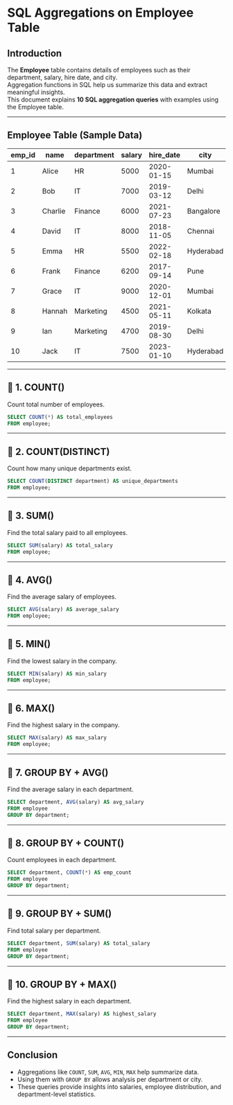 
# SQL Aggregations on Employee Table

## Introduction
The **Employee** table contains details of employees such as their department, salary, hire date, and city.  
Aggregation functions in SQL help us summarize this data and extract meaningful insights.  
This document explains **10 SQL aggregation queries** with examples using the Employee table.

---

##  Employee Table (Sample Data)

| emp_id | name    | department | salary | hire_date  | city      |
|--------|---------|------------|--------|------------|-----------|
| 1      | Alice   | HR         | 5000   | 2020-01-15 | Mumbai    |
| 2      | Bob     | IT         | 7000   | 2019-03-12 | Delhi     |
| 3      | Charlie | Finance    | 6000   | 2021-07-23 | Bangalore |
| 4      | David   | IT         | 8000   | 2018-11-05 | Chennai   |
| 5      | Emma    | HR         | 5500   | 2022-02-18 | Hyderabad |
| 6      | Frank   | Finance    | 6200   | 2017-09-14 | Pune      |
| 7      | Grace   | IT         | 9000   | 2020-12-01 | Mumbai    |
| 8      | Hannah  | Marketing  | 4500   | 2021-05-11 | Kolkata   |
| 9      | Ian     | Marketing  | 4700   | 2019-08-30 | Delhi     |
| 10     | Jack    | IT         | 7500   | 2023-01-10 | Hyderabad |

---

## 🔹 1. COUNT()
Count total number of employees.
```sql
SELECT COUNT(*) AS total_employees
FROM employee;
````

---

## 🔹 2. COUNT(DISTINCT)

Count how many unique departments exist.

```sql
SELECT COUNT(DISTINCT department) AS unique_departments
FROM employee;
```

---

## 🔹 3. SUM()

Find the total salary paid to all employees.

```sql
SELECT SUM(salary) AS total_salary
FROM employee;
```

---

## 🔹 4. AVG()

Find the average salary of employees.

```sql
SELECT AVG(salary) AS average_salary
FROM employee;
```

---

## 🔹 5. MIN()

Find the lowest salary in the company.

```sql
SELECT MIN(salary) AS min_salary
FROM employee;
```

---

## 🔹 6. MAX()

Find the highest salary in the company.

```sql
SELECT MAX(salary) AS max_salary
FROM employee;
```

---

## 🔹 7. GROUP BY + AVG()

Find the average salary in each department.

```sql
SELECT department, AVG(salary) AS avg_salary
FROM employee
GROUP BY department;
```

---

## 🔹 8. GROUP BY + COUNT()

Count employees in each department.

```sql
SELECT department, COUNT(*) AS emp_count
FROM employee
GROUP BY department;
```

---

## 🔹 9. GROUP BY + SUM()

Find total salary per department.

```sql
SELECT department, SUM(salary) AS total_salary
FROM employee
GROUP BY department;
```

---

## 🔹 10. GROUP BY + MAX()

Find the highest salary in each department.

```sql
SELECT department, MAX(salary) AS highest_salary
FROM employee
GROUP BY department;
```

---

## Conclusion

* Aggregations like `COUNT`, `SUM`, `AVG`, `MIN`, `MAX` help summarize data.
* Using them with `GROUP BY` allows analysis per department or city.
* These queries provide insights into salaries, employee distribution, and department-level statistics.



